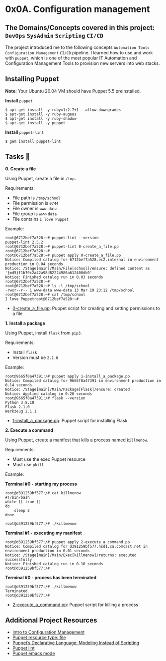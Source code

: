 # 0x0A. Configuration management
## The Domains/Concepts covered in this project: `DevOps` `SysAdmin` `Scripting` `CI/CD`

The project introduced me to the following concepts `Automation Tools` `Configuration Management` `CI/CD` 
pipeline. I learned how to use and work with `puppet`, which is one of the most popular IT Automation and 
Configuration Management Tools to provision new servers into web stacks.

## Installing Puppet

**Note:** Your Ubuntu 20.04 VM should have Puppet 5.5 preinstalled.

**Install** `puppet`

```
$ apt-get install -y ruby=1:2.7+1 --allow-downgrades
$ apt-get install -y ruby-augeas
$ apt-get install -y ruby-shadow
$ apt-get install -y puppet
```

**Install** `puppet-lint`

```
$ gem install puppet-lint
```

## Tasks :page_with_curl:

**0. Create a file**

Using Puppet, create a file in `/tmp.`

Requirements:

* File path is `/tmp/school`
* File permission is `0744`
* File owner is `www-data`
* File group is `www-data`
* File contains `I love Puppet`

Example:

```
root@6712bef7a528:~# puppet-lint --version
puppet-lint 2.5.2
root@6712bef7a528:~# puppet-lint 0-create_a_file.pp
root@6712bef7a528:~# 
root@6712bef7a528:~# puppet apply 0-create_a_file.pp
Notice: Compiled catalog for 6712bef7a528.ec2.internal in environment production in 0.04 seconds
Notice: /Stage[main]/Main/File[school]/ensure: defined content as '{md5}f1b70c2a42a98d82224986a612400db9'
Notice: Finished catalog run in 0.03 seconds
root@6712bef7a528:~#
root@6712bef7a528:~# ls -l /tmp/school
-rwxr--r-- 1 www-data www-data 13 Mar 19 23:12 /tmp/school
root@6712bef7a528:~# cat /tmp/school
I love Puppetroot@6712bef7a528:~#
```

  * [0-create_a_file.pp](./0-create_a_file.pp): Puppet script for creating and setting permissions to a file

**1. Install a package**

Using Puppet, install `flask` from `pip3`.

Requirements:

* Install `flask`
* Version must be `2.1.0`

Example:

```
root@9665f0a47391:/# puppet apply 1-install_a_package.pp
Notice: Compiled catalog for 9665f0a47391 in environment production in 0.14 seconds
Notice: /Stage[main]/Main/Package[Flask]/ensure: created
Notice: Applied catalog in 0.20 seconds
root@9665f0a47391:/# flask --version
Python 3.8.10
Flask 2.1.0
Werkzeug 2.1.1
```

  * [1-install_a_package.pp](1-install_a_package.pp): Puppet script for installing Flask

**2. Execute a command**

Using Puppet, create a manifest that kills a process named `killmenow`.

Requirements:

* Must use the exec Puppet resource
* Must use `pkill`

Example:

**Terminal #0 - starting my process**

```
root@d391259bf577:/# cat killmenow
#!/bin/bash
while [[ true ]]
do
    sleep 2
done

root@d391259bf577:/# ./killmenow
```

**Terminal #1 - executing my manifest**

```
root@d391259bf577:/# puppet apply 2-execute_a_command.pp
Notice: Compiled catalog for d391259bf577.hsd1.ca.comcast.net in environment production in 0.01 seconds
Notice: /Stage[main]/Main/Exec[killmenow]/returns: executed successfully
Notice: Finished catalog run in 0.10 seconds
root@d391259bf577:/# 
```

**Terminal #0 - process has been terminated**

```
root@d391259bf577:/# ./killmenow
Terminated
root@d391259bf577:/#
```

  * [2-execute_a_command.pp](./2-execute_a_command.pp): Puppet script for killing a process

## Additional Project Resources
* [Intro to Configuration Management](https://www.digitalocean.com/community/tutorials/an-introduction-to-configuration-management)
* [Puppet resource type: file](https://www.puppet.com/docs/puppet/5.5/types/file.html)
* [Puppet’s Declarative Language: Modeling Instead of Scripting](https://www.puppet.com/blog)
* [Puppet lint](http://puppet-lint.com/)
* [Puppet emacs mode](https://github.com/voxpupuli/puppet-mode)
